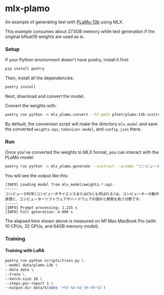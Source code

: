 # mlx-plamo

An example of generating text with [PLaMo-13b](https://tech.preferred.jp/en/blog/llm-plamo/) using MLX.

This example consumes about 27.5GB memory while text generation if the original bfloat16 weights are used as is.

### Setup

If your Python environment doesn't have poetry, install it first:

```bash
pip install poetry
```

Then, install all the dependencies:

```bash
poetry install
```

Next, download and convert the model.

Convert the weights with:

```bash
poetry run python -m mlx_plamo.convert --hf-path pfnet/plamo-13b-instruct-nc
```

By default, the conversion script will make the directory `mlx_model` and save
the converted `weights.npz`, `tokenizer.model`, and `config.json` there.

### Run

Once you've converted the weights to MLX format, you can interact with the PLaMo model:

```bash
poetry run python -m mlx_plamo.generate --instruct --prompt "コンピュータ科学とは何ですか？"
```

You will see the output like this:

```
[INFO] Loading model from mlx_model/weights.*.npz.
------
コンピュータ科学(コンピュータサイエンスまたはCSとも呼ばれる)は、コンピューターの動作原理と、コンピューターソフトウェアやハードウェアの設計と開発を扱う分野です。
------
[INFO] Prompt processing: 1.215 s
[INFO] Full generation: 4.098 s
```

The elapsed time shown above is measured on M1 Max MacBook Pro (with 10 CPUs, 32 GPUs, and 64GB memory model).

### Training

#### Training with LoRA

```bash
poetry run python scripts/train.py \
--model data/plamo-13b \
--data data \
--train \
--batch-size 16 \
--steps-per-report 1 \
--output-dir data/$(date '+%Y-%m-%d_%H-%M-%S')
```
